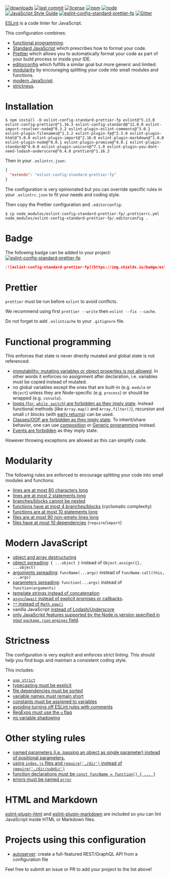 [![downloads](https://img.shields.io/npm/dt/eslint-config-standard-prettier-fp.svg?logo=npm)](https://www.npmjs.com/package/eslint-config-standard-prettier-fp) [![last commit](https://img.shields.io/github/last-commit/ehmicky/eslint-config-standard-prettier-fp.svg?logo=github&logoColor=white)](https://github.com/ehmicky/eslint-config-standard-prettier-fp/graphs/contributors) [![license](https://img.shields.io/badge/license-Apache%202.0-4cc61e.svg?logo=github&logoColor=white)](https://www.apache.org/licenses/LICENSE-2.0) [![npm](https://img.shields.io/npm/v/eslint-config-standard-prettier-fp.svg?logo=npm)](https://www.npmjs.com/package/eslint-config-standard-prettier-fp) [![node](https://img.shields.io/node/v/eslint-config-standard-prettier-fp.svg?logo=node.js)](#) [![JavaScript Style Guide](https://img.shields.io/badge/code_style-standard-brightgreen.svg?logo=javascript)](https://standardjs.com) [![eslint-config-standard-prettier-fp](https://img.shields.io/badge/eslint-config--standard--prettier--fp-4cc61e.svg?logo=eslint&logoColor=white)](https://github.com/ehmicky/eslint-config-standard-prettier-fp) [![Gitter](https://img.shields.io/gitter/room/ehmicky/eslint-config-standard-prettier-fp.svg?logo=gitter)](https://gitter.im/ehmicky/eslint-config-standard-prettier-fp)

[ESLint](https://eslint.org/) is a code linter for JavaScript.

This configuration combines:

- [functional programming](#functional-programming).
- [Standard JavaScript](https://standardjs.com/) which prescribes how to
  format your code.
- [Prettier](https://prettier.io/) which allows you to automatically format
  your code as part of your build process or inside your IDE.
- [editorconfig](https://editorconfig.org/) which fulfills a similar goal but
  more generic and limited.
- [modularity](#modularity) by encouraging splitting your code into small
  modules and functions.
- [modern JavaScript](#modern-javascript).
- [strictness](#stricness).

# Installation

```
$ npm install -D eslint-config-standard-prettier-fp eslint@^5.13.0 eslint-config-prettier@^1.16.3 eslint-config-standard@^12.0.0 eslint-import-resolver-node@^0.3.2 eslint-plugin-eslint-comments@^3.0.1 eslint-plugin-filenames@^1.3.2 eslint-plugin-fp@^2.3.0 eslint-plugin-html@^5.0.0 eslint-plugin-import@^2.16.0 eslint-plugin-markdown@^1.0.0 eslint-plugin-node@^8.0.1 eslint-plugin-promise@^4.0.1 eslint-plugin-standard@^4.0.0 eslint-plugin-unicorn@^7.1.0 eslint-plugin-you-dont-need-lodash-underscore@^6.4.0 prettier@^1.16.3
```

Then in your `.eslintrc.json`:

```json
{
  "extends": "eslint-config-standard-prettier-fp"
}
```

The configuration is very opinionated but you can override specific rules in
your `.eslintrc.json` to fit your needs and coding style.

Then copy the Prettier configuration and `.editorconfig`:

```shell
$ cp node_modules/eslint-config-standard-prettier-fp/.prettierrc.yml node_modules/eslint-config-standard-prettier-fp/.editorconfig .
```

# Badge

The following badge can be added to your project: [![eslint-config-standard-prettier-fp](https://img.shields.io/badge/eslint-config--standard--prettier--fp-4cc61e.svg?logo=eslint&logoColor=white)](https://github.com/ehmicky/eslint-config-standard-prettier-fp)

```markdown
[![eslint-config-standard-prettier-fp](https://img.shields.io/badge/eslint-config--standard--prettier--fp-4cc61e.svg?logo=eslint&logoColor=white)](https://github.com/ehmicky/eslint-config-standard-prettier-fp)
```

# Prettier

`prettier` must be run before `eslint` to avoid conflicts.

We recommend using first `prettier --write` then `eslint --fix --cache`.

Do not forget to add `.eslintcache` to your `.gitignore` file.

# Functional programming

This enforces that state is never directly mutated and global state is not
referenced:

- [immutability: mutating variables or object properties is not allowed](https://github.com/jfmengels/eslint-plugin-fp/blob/master/docs/rules/no-mutation.md).
  In other words it enforces no assignment after declaration, i.e. variables
  must be copied instead of mutated.
- no global variables except the ones that are built-in (e.g. `module` or
  `Object`) unless they are Node-specific (e.g. `process`) or should be wrapped
  (e.g. `console`).
- [loops (`for`, `while`, `switch`) are forbidden as they imply state](https://github.com/jfmengels/eslint-plugin-fp/blob/master/docs/rules/no-loops.md).
  Instead functional methods (like `Array.map()` and `Array.filter()`),
  recursion and small `if` blocks (with
  [early returns](https://eslint.org/docs/rules/no-else-return)) can be used.
- [Classes/OOP are forbidden as they imply state](https://github.com/jfmengels/eslint-plugin-fp/blob/master/docs/rules/no-class.md).
  To inherit/share behavior, one can use
  [composition](https://en.wikipedia.org/wiki/Composition_over_inheritance)
  or [Generic programming](https://en.wikipedia.org/wiki/Generic_programming)
  instead.
- [Events are forbidden](https://github.com/jfmengels/eslint-plugin-fp/blob/master/docs/rules/no-events.md)
  as they imply state.

However throwing exceptions are allowed as this can simplify code.

# Modularity

The following rules are enforced to encourage splitting your code into small
modules and functions:

- [lines are at most 80 characters long](https://eslint.org/docs/rules/max-len)
- [lines are at most 2 statements long](https://eslint.org/docs/rules/max-statements-per-line)
- [branches/blocks cannot be nested](https://eslint.org/docs/rules/max-depth)
- [functions have at most 4 branches/blocks](https://eslint.org/docs/rules/complexity)
  (cyclomatic complexity)
- [functions are at most 10 statements long](https://eslint.org/docs/rules/max-statements)
- [files are at most 90 non-empty lines long](https://eslint.org/docs/rules/max-lines)
- [files have at most 10 dependencies](https://github.com/benmosher/eslint-plugin-import/blob/master/docs/rules/max-dependencies.md)
  (`require`/`import`)

# Modern JavaScript

- [object and array destructuring](https://eslint.org/docs/rules/prefer-destructuring)
- [object spreading](https://eslint.org/docs/rules/prefer-object-spread):
  `{ ...object }` instead of `Object.assign({}, ...object)`
- [arguments spreading](https://eslint.org/docs/rules/prefer-spread):
  `funcName(...args)` instead of
  `funcName.call(this, ...args)`
- [parameters spreading](https://eslint.org/docs/rules/prefer-rest-params):
  `function(...args)` instead of `function(arguments)`
- [template strings instead of concatenation](https://eslint.org/docs/rules/prefer-template)
- [`async`/`await` instead of explicit promises or callbacks](https://github.com/xjamundx/eslint-plugin-promise/blob/master/docs/rules/prefer-await-to-then.md).
- [`**` instead of `Math.pow()`](https://github.com/sindresorhus/eslint-plugin-unicorn/blob/master/docs/rules/prefer-exponentiation-operator.md)
- vanilla JavaScript
  [instead of Lodash/Underscore](https://github.com/you-dont-need/You-Dont-Need-Lodash-Underscore)
- [only JavaScript features supported by the Node.js version specified in your
  `package.json` `engines` field](https://github.com/mysticatea/eslint-plugin-node/blob/master/docs/rules/no-unsupported-features.md).

# Strictness

The configuration is very explicit and enforces strict linting. This should
help you find bugs and maintain a consistent coding style.

This includes:

- [`use strict`](https://eslint.org/docs/rules/strict)
- [typecasting must be explicit](https://eslint.org/docs/rules/no-implicit-coercion)
- [file dependencies must be sorted](https://github.com/benmosher/eslint-plugin-import/blob/master/docs/rules/order.md)
- [variable names must remain short](https://eslint.org/docs/rules/id-length)
- [constants must be assigned to variables](https://eslint.org/docs/rules/no-magic-numbers)
- [avoiding turning off ESLint rules with comments](https://github.com/mysticatea/eslint-plugin-eslint-comments)
- [RegExps must use the `u` flag](https://eslint.org/docs/rules/require-unicode-regexp)
- [no variable shadowing](https://eslint.org/docs/rules/no-shadow)

# Other styling rules

- [named parameters (i.e. passing an object as single parameter) instead of
  positional parameters.](https://eslint.org/docs/rules/max-params)
- [using `index.js` files and `require('./dir')` instead of
  `require('./dir/subdir')`](https://github.com/benmosher/eslint-plugin-import/blob/master/docs/rules/no-internal-modules.md)
- [function declarations must be `const funcName = function() { ... }`](https://eslint.org/docs/rules/func-style)
- [errors must be named `error`](https://github.com/sindresorhus/eslint-plugin-unicorn/blob/master/docs/rules/catch-error-name.md)

# HTML and Markdown

[eslint-plugin-html](https://github.com/BenoitZugmeyer/eslint-plugin-html) and
[eslint-plugin-markdown](https://github.com/eslint/eslint-plugin-markdown) are
included so you can lint JavaScript inside HTML or Markdown files.

# Projects using this configuration

- [autoserver](https://github.com/autoserver-org/autoserver):
  create a full-featured REST/GraphQL API from a configuration file

Feel free to submit an issue or PR to add your project to the list above!
